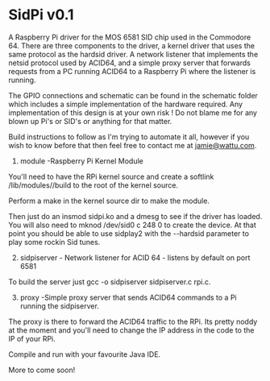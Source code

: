 SidPi v0.1
==========

A Raspberry Pi driver for the MOS 6581 SID chip used in the Commodore 64.  There are three components to the driver, a kernel driver that uses the same protocol as the hardsid driver.  A network listener that implements the netsid protocol used by ACID64, and a simple proxy server that forwards requests from a PC running ACID64 to a Raspberry Pi where the listener is running.

The GPIO connections and schematic can be found in the schematic folder which includes a simple implementation of the hardware required.  Any implementation of this design is at your own risk !  Do not blame me for any blown up Pi's or SID's or anything for that matter.

Build instructions to follow as I'm trying to automate it all, however if you wish to know before that then feel free to contact me at jamie@wattu.com.

1) module -Raspberry Pi Kernel Module

You'll need to have the RPi kernel source and create a softlink /lib/modules/<kernelversion>/build to the root of the kernel source.  

Perform a make in the kernel source dir to make the module.

Then just do an insmod sidpi.ko and a dmesg to see if the driver has loaded.  You will also need to mknod /dev/sid0 c 248 0 to create the device.  At that point you should be able to use sidplay2 with the --hardsid parameter to play some rockin Sid tunes.

2) sidpiserver - Network listener for ACID 64 - listens by default on port 6581

To build the server just gcc -o sidpiserver sidpiserver.c rpi.c.

3) proxy -Simple proxy server that sends ACID64 commands to a Pi running the sidpiserver.

The proxy is there to forward the ACID64 traffic to the RPi.  Its pretty noddy at the moment and you'll need to change the IP address in the code to the IP of your RPi.  

Compile and run with your favourite Java IDE. 

More to come soon!
